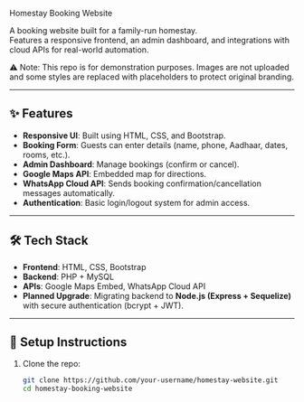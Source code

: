 Homestay Booking Website

A booking website built for a family-run homestay.  
Features a responsive frontend, an admin dashboard, and integrations with cloud APIs for real-world automation.

⚠️ Note: This repo is for demonstration purposes. Images are not uploaded and some styles are replaced with placeholders to protect original branding.

---

## ✨ Features
- **Responsive UI**: Built using HTML, CSS, and Bootstrap.
- **Booking Form**: Guests can enter details (name, phone, Aadhaar, dates, rooms, etc.).
- **Admin Dashboard**: Manage bookings (confirm or cancel).
- **Google Maps API**: Embedded map for directions.
- **WhatsApp Cloud API**: Sends booking confirmation/cancellation messages automatically.
- **Authentication**: Basic login/logout system for admin access.

---

## 🛠️ Tech Stack
- **Frontend**: HTML, CSS, Bootstrap
- **Backend**: PHP + MySQL
- **APIs**: Google Maps Embed, WhatsApp Cloud API
- **Planned Upgrade**: Migrating backend to **Node.js (Express + Sequelize)** with secure authentication (bcrypt + JWT).

---

## 🚀 Setup Instructions
1. Clone the repo:
   ```bash
   git clone https://github.com/your-username/homestay-website.git
   cd homestay-booking-website
